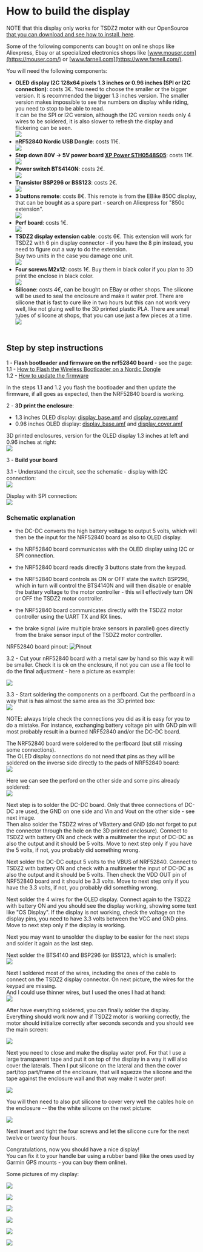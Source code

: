 # How to build the display

NOTE that this display only works for TSDZ2 motor with our OpenSource [that you can download and see how to install, here](https://github.com/OpenSourceEBike/TSDZ2_wiki/wiki).<br>

Some of the following components can bought on online shops like Aliexpress, Ebay or at specialized electronics shops like [www.mouser.com](https://mouser.com/) or [www.farnell.com](https://www.farnell.com/).

You will need the following components:
* **OLED display I2C 128x64 pixels 1.3 inches or 0.96 inches (SPI or I2C connection)**: costs 3€. You need to choose the smaller or the bigger version. It is recommended the bigger 1.3 inches version. The smaller version makes impossible to see the numbers on display while riding, you need to stop to be able to read.<br>
It can be the SPI or I2C version, although the I2C version needs only 4 wires to be soldered, it is also slower to refresh the display and flickering can be seen.<br>
![](oled_display_1.3.png)<br>
* **nRF52840 Nordic USB Dongle**: costs 11€.<br>
![](NRF52840.png)<br>
* **Step down 80V -> 5V power board [XP Power STH0548S05](https://export.rsdelivers.com/product/xp-power/sth0548s05/xp-power-surface-mount-dc-dc-switching-regulator/1883365)**: costs 11€.
![](dcdc.png)<br>
* **Power switch BTS4140N**: costs 2€.<br>
![](4140.png)<br>
* **Transistor BSP296 or BSS123**: costs 2€.<br>
![](bsp296.png)<br>
* **3 buttons remote**: costs 8€. This remote is from the EBike 850C display, that can be bought as a spare part - search on Aliexpress for "850c extension".<br>
![](850c_keypad.png)<br>
* **Perf board**: costs 1€.<br>
![](perfboard.jpg)<br>
* **TSDZ2 display extension cable**: costs 6€. This extension will work for TSDZ2 with 6 pin display connector - if you have the 8 pin instead, you need to figure out a way to do the extension.<br>
Buy two units in the case you damage one unit.<br>
![](TSDZ2_cable.png)<br>
* **Four screws M2x12**: costs 1€. Buy them in black color if you plan to 3D print the enclose in black color.<br>
![](screw.jpg)<br>
* **Silicone**: costs 4€, can be bought on EBay or other shops. The silicone will be used to seal the enclosure and make it water prof. There are silicone that is fast to cure like in two hours but this can not work very well, like not gluing well to the 3D printed plastic PLA. There are small tubes of silicone at shops, that you can use just a few pieces at a time.<br>
![](silicone.jpg)<br><br>

## Step by step instructions

1 - **Flash bootloader and firmware on the nrf52840 board** - see the page:<br>
1.1 - [How to Flash the Wireless Bootloader on a Nordic Dongle](bootloader.md)<br>
1.2 - [How to update the firmware](dfu.md)<br>

In the steps 1.1 and 1.2 you flash the bootloader and then update the firmware, if all goes as expected, then the NRF52840 board is working.

2 - **3D print the enclosure**:
* 1.3 inches OLED display: [display_base.amf](3D_print_enclosure/OLED_1.3_display/display_base.amf)
  and [display_cover.amf](3D_print_enclosure/OLED_1.3_display/display_cover.amf)
* 0.96 inches OLED display: [display_base.amf](3D_print_enclosure/OLED_0.96_display/display_base.amf)
  and [display_cover.amf](3D_print_enclosure/OLED_0.96_display/display_cover.amf)

3D printed enclosures, version for the OLED display 1.3 inches at left and 0.96 inches at right:<br>
[![](display_enclosures.jpg)](display_enclosures.jpg)

3 - **Build your board**

3.1 - Understand the circuit, see the schematic - display with I2C connection:<br>
[![](schematic/schematic_display_I2C.png)](schematic/schematic_display_I2C.png)

Display with SPI connection:<br>
[![](schematic/schematic_display_SPI.png)](schematic/schematic_display_SPI.png)

### Schematic explanation

* the DC-DC converts the high battery voltage to output 5 volts, which will then be the input for the NRF52840 board as also to OLED display.

* the NRF52840 board communicates with the OLED display using I2C or SPI connection.

* the NRF52840 board reads directly 3 buttons state from the keypad.

* the NRF52840 board controls as ON or OFF state the switch BSP296, which in turn will control the BTS4140N and will then disable or enable the battery voltage to the motor controller - this will effectively turn ON or OFF the TSDZ2 motor controller.

* the NRF52840 board communicates directly with the TSDZ2 motor controller using the UART TX and RX lines.

* the brake signal (wire multiple brake sensors in parallel) goes directly from the brake sensor input of the TSDZ2 motor controller.

NRF52840 board pinout:
![Pinout](nordic_pinout.png)

3.2 - Cut your nRF52840 board with a metal saw by hand so this way it will be smaller. Check it is ok on the enclosure, if not you can use a file tool to do the final adjustment - here a picture as example:

![](nrf52_board_cut.png)

3.3 - Start soldering the components on a perfboard. Cut the perfboard in a way that is has almost the same area as the 3D printed box:<br>
![](TSDZ2_wireless_board_small-01.jpg)

NOTE: always triple check the connections you did as it is easy for you to do a mistake. For instance, exchanging battery voltage pin with GND pin will most probably result in a burned NRF52840 and/or the DC-DC board.

The NRF52840 board were soldered to the perfboard (but still missing some connections).<br>
The OLED display connections do not need that pins as they will be soldered on the inverse side directly to the pads of NRF52840 board:<br>
![](TSDZ2_wireless_board_small-02.jpg)

Here we can see the perford on the other side and some pins already soldered:<br>
![](TSDZ2_wireless_board_small-03.jpg)

Next step is to solder the DC-DC board. Only that three connections of DC-DC are used, the GND on one side and Vin and Vout on the other side - see next image.<br>
Then also solder the TSDZ2 wires of VBattery and GND (do not forget to put the connector through the hole on the 3D printed enclosure). Connect to TSDZ2 with battery ON and check with a multimeter the input of DC-DC as also the output and it should be 5 volts. Move to next step only if you have the 5 volts, if not, you probably did something wrong.

Next solder the DC-DC output 5 volts to the VBUS of NRF52840. Connect to TSDZ2 with battery ON and check with a multimeter the input of DC-DC as also the output and it should be 5 volts. Then check the VDD OUT pin of NRF52840 board and it should be 3.3 volts. Move to next step only if you have the 3.3 volts, if not, you probably did something wrong.

Next solder the 4 wires for the OLED display. Connect again to the TSDZ2 with battery ON and you should see the display working, showing some text like "OS Display". If the display is not working, check the voltage on the display pins, you need to have 3.3 volts between the VCC and GND pins. Move to next step only if the display is working.

Next you may want to unsolder the display to be easier for the next steps and solder it again as the last step.

Next solder the BTS4140 and BSP296 (or BSS123, which is smaller):<br>
![](TSDZ2_wireless_board_small-04.jpg)

Next I soldered most of the wires, including the ones of the cable to connect on the TSDZ2 display connector. On next picture, the wires for the keypad are missing.<br>
And I could use thinner wires, but I used the ones I had at hand:<br>
![](TSDZ2_wireless_board_small-05.jpg)

After have everything soldered, you can finally solder the display. Everything should work now and if TSDZ2 motor is working correctly, the motor should initialize correctly after seconds seconds and you should see the main screen:

![](display-1.jpg)

Next you need to close and make the display water prof. For that I use a large transparent tape and put it on top of the display in a way it will also cover the laterals. Then I put silicone on the lateral and then the cover part/top part/frame of the enclosure, that will squezze the silicone and the tape against the enclosure wall and that way make it water prof:

![](display-7.jpg)

You will then need to also put silicone to cover very well the cables hole on the enclosure -- the the white silicone on the next picture:

![](display-6.jpg)

Next insert and tight the four screws and let the silicone cure for the next twelve or twenty four hours.

Congratulations, now you should have a nice display!<br>
You can fix  it to your handle bar using a rubber band (like the ones used by Garmin GPS mounts - you can buy them online).

Some pictures of my display:

![](display-1.jpg)

![](display-2.jpg)

![](display-3.jpg)

![](display-4.jpg)

![](display-5.jpg)

![](display-6.jpg)
